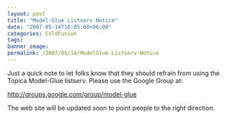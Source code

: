 ```yaml
---
layout: post
title: "Model-Glue Listserv Notice"
date: "2007-05-14T16:05:00+06:00"
categories: ColdFusion 
tags: 
banner_image: 
permalink: /2007/05/14/ModelGlue-Listserv-Notice
---
```


Just a quick note to let folks know that they should refrain from using the Topica Model-Glue listserv. Please use the Google Group at:

<a href="http://groups.google.com/group/model-glue">http://groups.google.com/group/model-glue</a>

The web site will be updated soon to point people to the right direction.